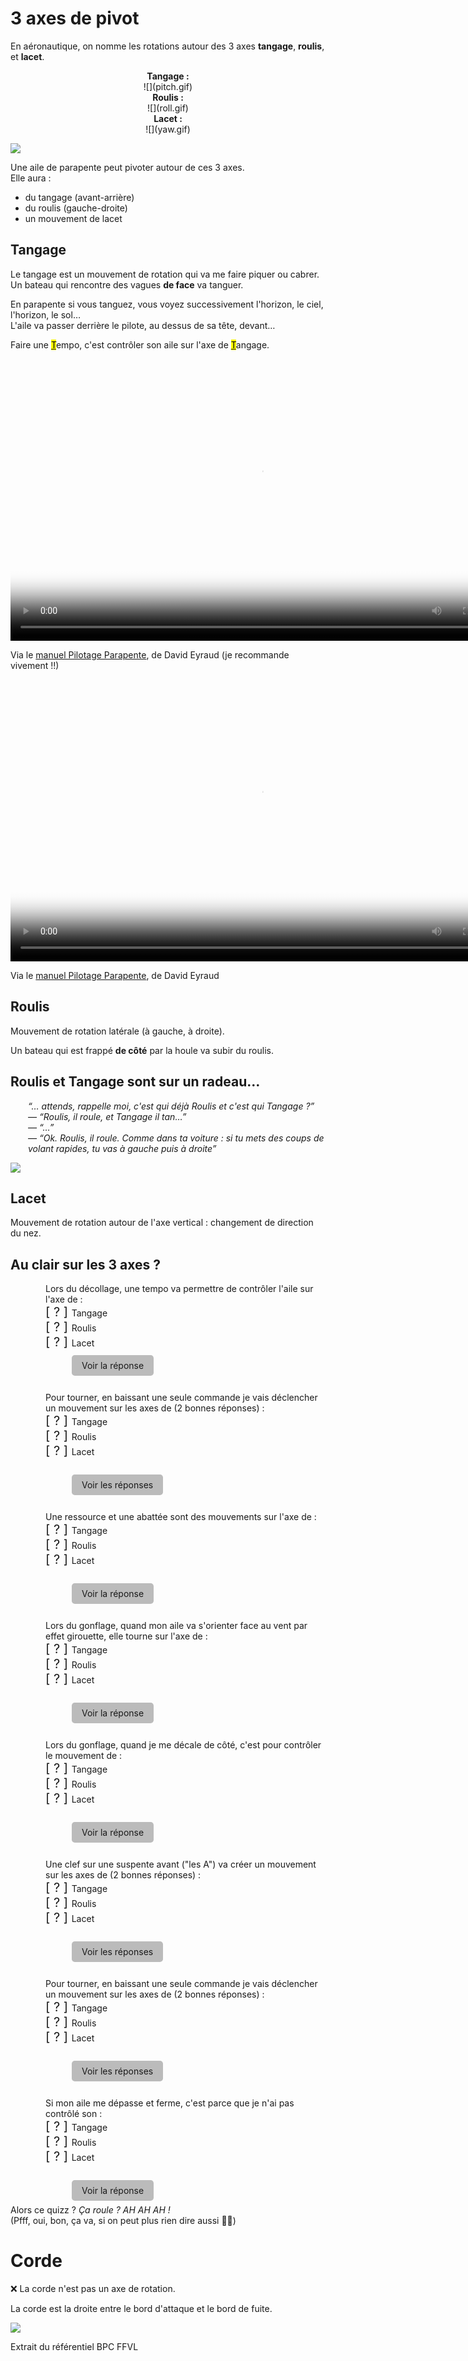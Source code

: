 <!--
E24V
Une aile peut pivoter autour des axes de :
lacet, tangage, roulis 
X corde
-->

<!-- /usr/local/bin/pandoc --css /Users/gc/Desktop/qcmffvl/qcmffvl/web/answers/pandoc.css  --resource-path /Users/gc/Desktop/qcmffvl/qcmffvl/web/answers/BI/E24V /Users/gc/Desktop/qcmffvl/qcmffvl/web/answers/BI/E24V/explanation.md --output=/Users/gc/Desktop/qcmffvl/qcmffvl/web/answers/BI/E24V/explanation.md.html -->


# 3 axes de pivot

En aéronautique, on nomme les rotations autour des 3 axes **tangage**, **roulis**, et **lacet**.

<!-- converted from gif to mp4 via https://rigor.com/blog/optimizing-animated-gifs-with-html5-video
ffmpeg -i animated.gif -movflags faststart -pix_fmt yuv420p -vf "scale=trunc(iw/2)*2:trunc(ih/2)*2" video.mp4

<center>
<b>Tangage :</b> <video autoplay="autoplay" loop="loop">
  <source src="pitch.mp4" type="video/mp4" />
</video>
<b>Roulis :</b> <video autoplay="autoplay" loop="loop">
  <source src="roll.mp4" type="video/mp4" />
</video>
<b>Lacet :</b> <video autoplay="autoplay" loop="loop">
  <source src="yaw.mp4" type="video/mp4" />
</video>
</center>

<figcaption>
	<a href="https://commons.wikimedia.org/wiki/File:Aileron_yaw.gif" title="via Wikimedia Commons">NASA</a> / Public domain
</figcaption>

-->
<center>
<b>Tangage :</b><br>
![](pitch.gif)

<br>
<b>Roulis :</b>
<br>
![](roll.gif)<br>
<b>Lacet :</b><br> ![](yaw.gif)  
</center>


![](pitch-roll-yaw.jpeg)

Une aile de parapente peut pivoter autour de ces 3 axes.  
Elle aura :

- du tangage (avant-arrière)
- du roulis (gauche-droite)
- un mouvement de lacet





## Tangage

Le tangage est un mouvement de rotation qui va me faire piquer ou cabrer.  
Un bateau qui rencontre des vagues **de face** va tanguer.

En parapente si vous tanguez, vous voyez successivement l'horizon, le ciel, l'horizon, le sol…  
L'aile va passer derrière le pilote, au dessus de sa tête, devant…


Faire une <u><mark>T</mark></u>empo, c'est contrôler son aile sur l'axe de <u><mark>T</mark></u>angage.




<video controls width="960" height="540" poster="https://www.pilotage-parapente.com/wp-content/uploads/2016/01/ROULIS-sommaire_thumb1382.jpg" src="https://www.pilotage-parapente.com/wp-content/uploads/2016/01/ROULIS-sommaire.mp4?_=1" style="width: 801.891px; height: 451.064px;"><source type="video/mp4" src="https://www.pilotage-parapente.com/wp-content/uploads/2016/01/ROULIS-sommaire.mp4?_=1"></video>
<figcaption>Via le <a href="https://www.pilotage-parapente.com/manuel-de-pilotage/sommaire/le-pilotage-pendulaire/pendulaire-roulis/">manuel Pilotage Parapente</a>, de David Eyraud (je recommande vivement !!)</figcaption>



<video controls width="960" height="540" poster="https://www.pilotage-parapente.com/wp-content/uploads/2016/01/TANGAGE-sommaire-v2_thumb9.jpg" src="https://www.pilotage-parapente.com/wp-content/uploads/2016/01/TANGAGE-sommaire-v2.mp4?_=1" style="width: 801.891px; height: 451.064px;"><source type="video/mp4" src="https://www.pilotage-parapente.com/wp-content/uploads/2016/01/TANGAGE-sommaire-v2.mp4?_=1"></video>
<figcaption>Via le <a href="https://www.pilotage-parapente.com/manuel-de-pilotage/sommaire/le-pilotage-pendulaire/pendulaire-tangage/">manuel Pilotage Parapente</a>, de David Eyraud</figcaption>

## Roulis

Mouvement de rotation latérale (à gauche, à droite).

Un bateau qui est frappé **de côté** par la houle va subir du roulis.


## Roulis et Tangage sont sur un radeau…

<div style="margin-left: 2em; font-style: italic;">
“… attends, rappelle moi, c'est qui déjà Roulis et c'est qui Tangage ?”
<br>
— “Roulis, il roule, et Tangage il tan…”<br>
— “…”<br>
— “Ok. Roulis, il roule. Comme dans ta voiture : si tu mets des coups de volant rapides, tu vas à gauche puis à droite”
</div>

![](pitch-or-roll.jpeg) 

## Lacet

Mouvement de rotation autour de l'axe vertical : changement de direction du nez.

## Au clair sur les 3 axes ?

<style>
.quizz-answer::before {
    content: '[ ? ] ';
    font-size: 20px;
}

.toggle:checked ~ .quizz-answer-ok::before {
    content: "✅ ";
}
.toggle:checked ~ .quizz-answer-ok {
    font-weight: bold;
    color: green;
}

.toggle:checked ~ .quizz-answer-ko::before {
    content: "❌ ";
}
.toggle:checked ~ .quizz-answer-ko {
    text-decoration: line-through;
    color: red;
}

label {
    background: #BBB;

    padding: 0.5rem 1rem;
    border-radius: 0.3rem;
    border-color: black;
    border-width: 1px;
    margin-left: 3em;
}

.visually-hidden {
    position: absolute;
    left: -100vw;
    
    /* Note, you may want to position the checkbox over top the label and set the opacity to zero instead. It can be better for accessibilty on some touch devices for discoverability. */
}
</style>

<div style="margin-left: 4em;">
<div>
	
<input type="checkbox" id="E24V-q1" class="toggle visually-hidden">
Lors du décollage, une tempo va permettre de contrôler l'aile sur l'axe de :<br>
<div class="quizz-answer quizz-answer-ok">Tangage</div>
<div class="quizz-answer quizz-answer-ko">Roulis</div>
<div class="quizz-answer quizz-answer-ko">Lacet </div>
<br>
<label for="E24V-q1">Voir la réponse</label>
</div>
<br>
<br>


<div>
<input type="checkbox" id="E24V-q2" class="toggle visually-hidden">
Pour tourner, en baissant une seule commande je vais déclencher un mouvement sur les axes de (2 bonnes réponses) :<br>
<div class="quizz-answer quizz-answer-ko">Tangage</div>
<div class="quizz-answer quizz-answer-ok">Roulis</div>
<div class="quizz-answer quizz-answer-ok">Lacet </div>
<br><br>
<label for="E24V-q2">Voir les réponses</label>
</div>
<br>
<br>



<div>
<input type="checkbox" id="E24V-q3" class="toggle visually-hidden">
Une ressource et une abattée sont des mouvements sur l'axe de :<br>
<div class="quizz-answer quizz-answer-ok">Tangage</div>
<div class="quizz-answer quizz-answer-ko">Roulis</div>
<div class="quizz-answer quizz-answer-ko">Lacet </div>
<br><br>
<label for="E24V-q3">Voir la réponse</label>
    
</div>
<br>
<br>


<div>
<input type="checkbox" id="E24V-q8" class="toggle visually-hidden">
Lors du gonflage, quand mon aile va s'orienter face au vent par effet girouette, elle tourne sur l'axe de :<br>
<div class="quizz-answer quizz-answer-ko">Tangage</div>
<div class="quizz-answer quizz-answer-ko">Roulis</div>
<div class="quizz-answer quizz-answer-ok">Lacet </div>
<br><br>
<label for="E24V-q8">Voir la réponse</label>
</div>
<br>
<br>


<div>
<input type="checkbox" id="E24V-q9" class="toggle visually-hidden">
Lors du gonflage, quand je me décale de côté, c'est pour contrôler le mouvement de :<br>
<div class="quizz-answer quizz-answer-ko">Tangage</div>
<div class="quizz-answer quizz-answer-ok">Roulis</div>
<div class="quizz-answer quizz-answer-ko">Lacet </div>
<br><br>
<label for="E24V-q9">Voir la réponse</label>
</div>
<br><br>
<div>
<input type="checkbox" id="E24V-q4" class="toggle visually-hidden">
Une clef sur une suspente avant ("les A") va créer un mouvement sur les axes de (2 bonnes réponses) :<br>
<div class="quizz-answer quizz-answer-ko">Tangage</div>
<div class="quizz-answer quizz-answer-ok">Roulis</div>
<div class="quizz-answer quizz-answer-ok">Lacet </div>
<br><br>
<label for="E24V-q4">Voir les réponses</label>
</div>
<br>
<br>

<div>
<input type="checkbox" id="E24V-q5" class="toggle visually-hidden">
Pour tourner, en baissant une seule commande je vais déclencher un mouvement sur les axes de (2 bonnes réponses) :<br>
<div class="quizz-answer quizz-answer-ko">Tangage</div>
<div class="quizz-answer quizz-answer-ok">Roulis</div>
<div class="quizz-answer quizz-answer-ok">Lacet </div>
<br><br>
<label for="E24V-q5">Voir les réponses</label>
	
</div>
<br>
<br>

<div>
<input type="checkbox" id="E24V-q6" class="toggle visually-hidden">
Si mon aile me dépasse et ferme, c'est parce que je n'ai pas contrôlé son :<br>
<div class="quizz-answer quizz-answer-ok">Tangage</div>
<div class="quizz-answer quizz-answer-ko">Roulis</div>
<div class="quizz-answer quizz-answer-ko">Lacet </div>
<br><br>
<label for="E24V-q6">Voir la réponse</label>
</div>
</div>


Alors ce quizz ? *Ça roule ? <i>AH AH AH !</i>*  
(Pfff, oui, bon, ça va, si on peut plus rien dire aussi 🙎‍♂️)

# Corde

❌ La corde n'est pas un axe de rotation.  

La corde est la droite entre le bord d'attaque et le bord de fuite.

![](corde.jpg)
<figcaption>Extrait du référentiel BPC FFVL</figcaption>